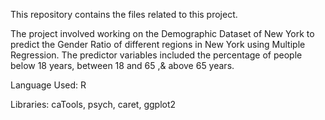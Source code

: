 This repository contains the files related to this project.

The project involved working on the Demographic Dataset of New York to predict the Gender Ratio of different regions in New York using Multiple Regression. The predictor variables included the percentage of people below 18 years, between 18 and 65 ,& above 65 years.

Language Used: R

Libraries: caTools, psych, caret, ggplot2
